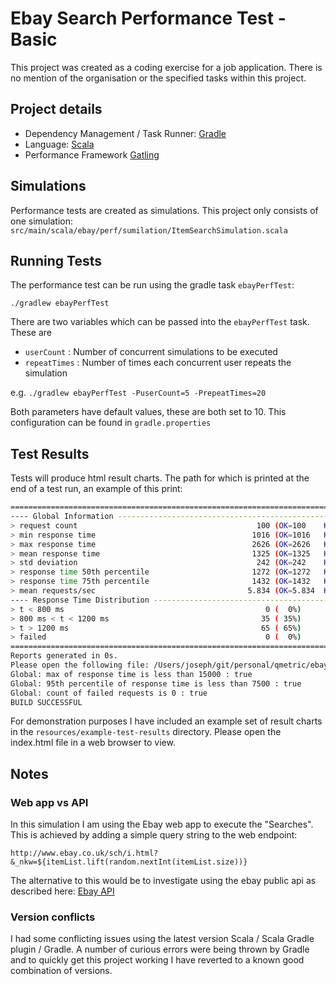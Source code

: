 # Ebay Search Performance Test - Basic

This project was created as a coding exercise for a job application. There is no mention of the organisation or the specified tasks within this project.

## Project details
- Dependency Management / Task Runner:  [Gradle](https://gradle.org)
- Language: [Scala](https://www.scala-lang.org/)
- Performance Framework [Gatling](http://gatling.io/)

## Simulations
Performance tests are created as simulations. This project only consists of one simulation: `src/main/scala/ebay/perf/sumilation/ItemSearchSimulation.scala`

## Running Tests
The performance test can be run using the gradle task `ebayPerfTest`:

`./gradlew ebayPerfTest`

There are two variables which can be passed into the `ebayPerfTest` task. These are 
- `userCount` : Number of concurrent simulations to be executed
- `repeatTimes` : Number of times each concurrent user repeats the simulation
 
e.g.
`./gradlew ebayPerfTest -PuserCount=5 -PrepeatTimes=20`

Both parameters have default values, these are both set to 10. This configuration can be found in `gradle.properties`

## Test Results
Tests will produce html result charts. The path for which is printed at the end of a test run, an example of this print:

```bash
================================================================================
---- Global Information --------------------------------------------------------
> request count                                        100 (OK=100    KO=0     )
> min response time                                   1016 (OK=1016   KO=-     )
> max response time                                   2626 (OK=2626   KO=-     )
> mean response time                                  1325 (OK=1325   KO=-     )
> std deviation                                        242 (OK=242    KO=-     )
> response time 50th percentile                       1272 (OK=1272   KO=-     )
> response time 75th percentile                       1432 (OK=1432   KO=-     )
> mean requests/sec                                  5.834 (OK=5.834  KO=-     )
---- Response Time Distribution ------------------------------------------------
> t < 800 ms                                             0 (  0%)
> 800 ms < t < 1200 ms                                  35 ( 35%)
> t > 1200 ms                                           65 ( 65%)
> failed                                                 0 (  0%)
================================================================================
Reports generated in 0s.
Please open the following file: /Users/joseph/git/personal/qmetric/ebay-perf/build/results/itemsearchsimulation-1494926253345/index.html
Global: max of response time is less than 15000 : true
Global: 95th percentile of response time is less than 7500 : true
Global: count of failed requests is 0 : true
BUILD SUCCESSFUL
```

For demonstration purposes I have included an example set of result charts in the `resources/example-test-results` directory. Please open the index.html file in a web browser to view.

## Notes

###  Web app vs API
In this simulation I am using the Ebay web app to execute the "Searches". This is achieved by adding a simple query string to the web endpoint:
 
`http://www.ebay.co.uk/sch/i.html?&_nkw=${itemList.lift(random.nextInt(itemList.size))}`

The alternative to this would be to investigate using the ebay public api as described here: [Ebay API](https://go.developer.ebay.com/)

### Version conflicts
I had some conflicting issues using the latest version Scala / Scala Gradle plugin / Gradle. A number of curious errors were being thrown by Gradle and to quickly get this project working I have reverted to a known good combination of versions.